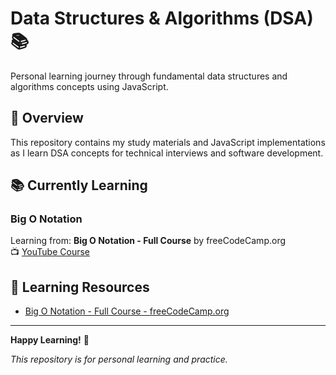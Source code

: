 # Data Structures & Algorithms (DSA) 📚

Personal learning journey through fundamental data structures and algorithms concepts using JavaScript.

## 🎯 Overview

This repository contains my study materials and JavaScript implementations as I learn DSA concepts for technical interviews and software development.

## 📚 Currently Learning

### Big O Notation
Learning from: **Big O Notation - Full Course** by freeCodeCamp.org  
📺 [YouTube Course](https://www.youtube.com/watch?v=Mo4vesaut8g)

## 📖 Learning Resources

- [Big O Notation - Full Course - freeCodeCamp.org](https://www.youtube.com/watch?v=Mo4vesaut8g)

---

**Happy Learning!** 🎉

*This repository is for personal learning and practice.* 
